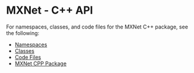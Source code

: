 # MXNet - C++ API

For namespaces, classes, and code files for the MXNet C++ package, see the  following:

* [Namespaces](http://mxnet.io/doxygen/namespaces.html)
* [Classes](http://mxnet.io/doxygen/annotated.html)
* [Code Files](http://mxnet.io/doxygen/files.html)
* [MXNet CPP Package](https://github.com/dmlc/MXNet.cpp)
